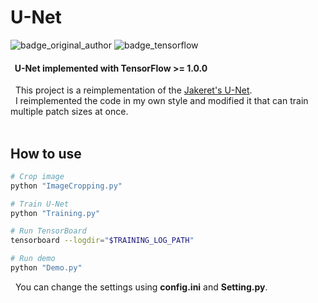 # U-Net

![badge_original_author](https://img.shields.io/badge/original%20author-jakeret-red.svg)
![badge_tensorflow](https://img.shields.io/badge/tensorflow-%3E%3D1.0.0-orange.svg)

#### &nbsp; U-Net implemented with TensorFlow >= 1.0.0

&nbsp; This project is a reimplementation of the [Jakeret's U-Net](https://github.com/jakeret/tf_unet). <br/>
&nbsp; I reimplemented the code in my own style and modified it that can train multiple patch sizes at once. <br/><br/>

## How to use

``` bash
# Crop image
python "ImageCropping.py"

# Train U-Net
python "Training.py"

# Run TensorBoard
tensorboard --logdir="$TRAINING_LOG_PATH"

# Run demo
python "Demo.py"
```

&nbsp; You can change the settings using **config.ini** and **Setting.py**.
